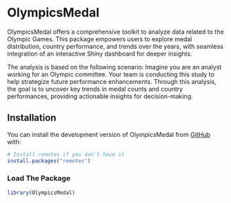 

# OlympicsMedal 

OlympicsMedal offers a comprehensive toolkit to analyze data related to the Olympic Games. This package empowers users to explore medal distribution, country performance, and trends over the years, with seamless integration of an interactive Shiny dashboard for deeper insights.

The analysis is based on the following scenario: Imagine you are an analyst working for an Olympic committee. Your team is conducting this study to help strategize future performance enhancements. Through this analysis, the goal is to uncover key trends in medal counts and country performances, providing actionable insights for decision-making.



## Installation

You can install the development version of OlympicsMedal from [GitHub](https://github.com/ETC5523-2024/assignment-4-packages-and-shiny-apps-adhni/tree/main/OlympicsMedal) with:

```r
# Install remotes if you don't have it
install.packages("remotes")
```
### Load The Package

```r
library(OlympicsMedal)
```




